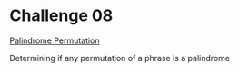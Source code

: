 Challenge 08
============

[Palindrome Permutation](https://www3.nd.edu/~pbui/teaching/cse.30331.fa16/challenge08.html)

Determining if any permutation of a phrase is a palindrome
